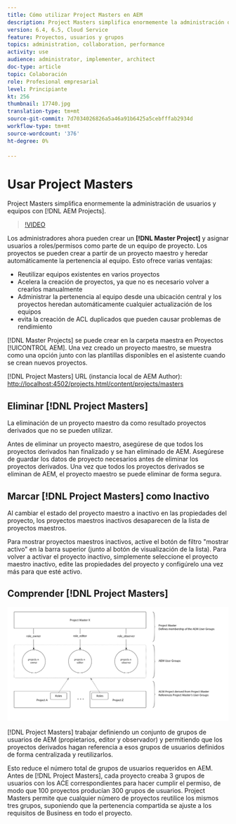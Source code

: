 ```yaml
---
title: Cómo utilizar Project Masters en AEM
description: Project Masters simplifica enormemente la administración de usuarios y equipos con proyectos AEM.
version: 6.4, 6.5, Cloud Service
feature: Proyectos, usuarios y grupos
topics: administration, collaboration, performance
activity: use
audience: administrator, implementer, architect
doc-type: article
topic: Colaboración
role: Profesional empresarial
level: Principiante
kt: 256
thumbnail: 17740.jpg
translation-type: tm+mt
source-git-commit: 7d7034026826a5a46a91b6425a5cebfffab2934d
workflow-type: tm+mt
source-wordcount: '376'
ht-degree: 0%

---
```



# Usar Project Masters

Project Masters simplifica enormemente la administración de usuarios y equipos con [!DNL AEM Projects].

>[!VIDEO](https://video.tv.adobe.com/v/17740/?quality=12&learn=on)

Los administradores ahora pueden crear un **[!DNL Master Project]** y asignar usuarios a roles/permisos como parte de un equipo de proyecto. Los proyectos se pueden crear a partir de un proyecto maestro y heredar automáticamente la pertenencia al equipo. Esto ofrece varias ventajas:

* Reutilizar equipos existentes en varios proyectos
* Acelera la creación de proyectos, ya que no es necesario volver a crearlos manualmente
* Administrar la pertenencia al equipo desde una ubicación central y los proyectos heredan automáticamente cualquier actualización de los equipos
* evita la creación de ACL duplicados que pueden causar problemas de rendimiento

[!DNL Master Projects] se puede crear en la carpeta   maestra en Proyectos  [!UICONTROL AEM]. Una vez creado un proyecto maestro, se muestra como una opción junto con las plantillas disponibles en el asistente cuando se crean nuevos proyectos.

[!DNL Project Masters] URL (instancia local de AEM Author):  [http://localhost:4502/projects.html/content/projects/masters](http://localhost:4502/projects.html/content/projects/masters)

## Eliminar [!DNL Project Masters]

La eliminación de un proyecto maestro da como resultado proyectos derivados que no se pueden utilizar.

Antes de eliminar un proyecto maestro, asegúrese de que todos los proyectos derivados han finalizado y se han eliminado de AEM. Asegúrese de guardar los datos de proyecto necesarios antes de eliminar los proyectos derivados. Una vez que todos los proyectos derivados se eliminan de AEM, el proyecto maestro se puede eliminar de forma segura.

## Marcar [!DNL Project Masters] como Inactivo

Al cambiar el estado del proyecto maestro a inactivo en las propiedades del proyecto, los proyectos maestros inactivos desaparecen de la lista de proyectos maestros.

Para mostrar proyectos maestros inactivos, active el botón de filtro &quot;mostrar activo&quot; en la barra superior (junto al botón de visualización de la lista). Para volver a activar el proyecto inactivo, simplemente seleccione el proyecto maestro inactivo, edite las propiedades del proyecto y configúrelo una vez más para que esté activo.

## Comprender [!DNL Project Masters]

![Vista técnica de Project Master](assets/use-project-masters/project-masters-architecture.png)

[!DNL Project Masters] trabajar definiendo un conjunto de grupos de usuarios de AEM (propietarios, editor y observador) y permitiendo que los proyectos derivados hagan referencia a esos grupos de usuarios definidos de forma centralizada y reutilizarlos.

Esto reduce el número total de grupos de usuarios requeridos en AEM. Antes de [!DNL Project Masters], cada proyecto creaba 3 grupos de usuarios con los ACE correspondientes para hacer cumplir el permiso, de modo que 100 proyectos producían 300 grupos de usuarios. Project Masters permite que cualquier número de proyectos reutilice los mismos tres grupos, suponiendo que la pertenencia compartida se ajuste a los requisitos de Business en todo el proyecto.
